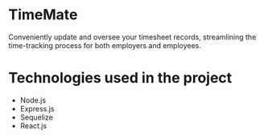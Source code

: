 # TimeMate

Conveniently update and oversee your timesheet records, streamlining the time-tracking process for both employers and employees.

# Technologies used in the project

<ul>
  <li> Node.js </li>
  <li> Express.js </li>
  <li> Sequelize </li>
  <li> React.js </li>
</ul>
